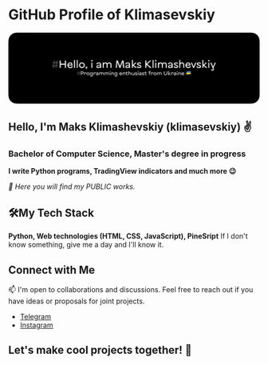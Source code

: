 # GitHub Profile of Klimasevskiy

![Cover Image](https://github.com/klimasevskiy/klimasevskiy/blob/main/assets/cover.png)
## Hello, I'm Maks Klimashevskiy (klimasevskiy) ✌️
### Bachelor of Computer Science, Master's degree in progress

**I write Python programs, TradingView indicators and much more 😉**

*🔌 Here you will find my PUBLIC works.*

## 🛠️My Tech Stack

**Python, Web technologies (HTML, CSS, JavaScript), PineSript**
If I don't know something, give me a day and I'll know it.

## Connect with Me

📫 I'm open to collaborations and discussions. Feel free to reach out if you have ideas or proposals for joint projects.

- [Telegram](https://t.me/klimasevskiy)
- [Instagram](https://www.instagram.com/klimasevkiy_3d/)

## Let's make cool projects together! 🚀
